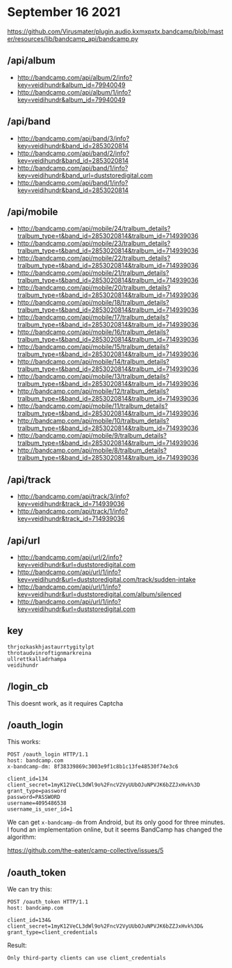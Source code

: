 # September 16 2021

<https://github.com/Virusmater/plugin.audio.kxmxpxtx.bandcamp/blob/master/resources/lib/bandcamp_api/bandcamp.py>

## /api/album

- <http://bandcamp.com/api/album/2/info?key=veidihundr&album_id=79940049>
- <http://bandcamp.com/api/album/1/info?key=veidihundr&album_id=79940049>

## /api/band

- <http://bandcamp.com/api/band/3/info?key=veidihundr&band_id=2853020814>
- <http://bandcamp.com/api/band/2/info?key=veidihundr&band_id=2853020814>
- <http://bandcamp.com/api/band/1/info?key=veidihundr&band_url=duststoredigital.com>
- <http://bandcamp.com/api/band/1/info?key=veidihundr&band_id=2853020814>

## /api/mobile

- <http://bandcamp.com/api/mobile/24/tralbum_details?tralbum_type=t&band_id=2853020814&tralbum_id=714939036>
- <http://bandcamp.com/api/mobile/23/tralbum_details?tralbum_type=t&band_id=2853020814&tralbum_id=714939036>
- <http://bandcamp.com/api/mobile/22/tralbum_details?tralbum_type=t&band_id=2853020814&tralbum_id=714939036>
- <http://bandcamp.com/api/mobile/21/tralbum_details?tralbum_type=t&band_id=2853020814&tralbum_id=714939036>
- <http://bandcamp.com/api/mobile/20/tralbum_details?tralbum_type=t&band_id=2853020814&tralbum_id=714939036>
- <http://bandcamp.com/api/mobile/18/tralbum_details?tralbum_type=t&band_id=2853020814&tralbum_id=714939036>
- <http://bandcamp.com/api/mobile/17/tralbum_details?tralbum_type=t&band_id=2853020814&tralbum_id=714939036>
- <http://bandcamp.com/api/mobile/16/tralbum_details?tralbum_type=t&band_id=2853020814&tralbum_id=714939036>
- <http://bandcamp.com/api/mobile/15/tralbum_details?tralbum_type=t&band_id=2853020814&tralbum_id=714939036>
- <http://bandcamp.com/api/mobile/14/tralbum_details?tralbum_type=t&band_id=2853020814&tralbum_id=714939036>
- <http://bandcamp.com/api/mobile/13/tralbum_details?tralbum_type=t&band_id=2853020814&tralbum_id=714939036>
- <http://bandcamp.com/api/mobile/12/tralbum_details?tralbum_type=t&band_id=2853020814&tralbum_id=714939036>
- <http://bandcamp.com/api/mobile/11/tralbum_details?tralbum_type=t&band_id=2853020814&tralbum_id=714939036>
- <http://bandcamp.com/api/mobile/10/tralbum_details?tralbum_type=t&band_id=2853020814&tralbum_id=714939036>
- <http://bandcamp.com/api/mobile/9/tralbum_details?tralbum_type=t&band_id=2853020814&tralbum_id=714939036>
- <http://bandcamp.com/api/mobile/8/tralbum_details?tralbum_type=t&band_id=2853020814&tralbum_id=714939036>

## /api/track


- <http://bandcamp.com/api/track/3/info?key=veidihundr&track_id=714939036>
- <http://bandcamp.com/api/track/1/info?key=veidihundr&track_id=714939036>

## /api/url

- http://bandcamp.com/api/url/2/info?key=veidihundr&url=duststoredigital.com
- http://bandcamp.com/api/url/1/info?key=veidihundr&url=duststoredigital.com/track/sudden-intake
- http://bandcamp.com/api/url/1/info?key=veidihundr&url=duststoredigital.com/album/silenced
- http://bandcamp.com/api/url/1/info?key=veidihundr&url=duststoredigital.com

## key

~~~
thrjozkaskhjastaurrtygitylpt
throtaudvinroftignmarkreina
ullrettkalladrhampa
veidihundr
~~~

## /login\_cb

This doesnt work, as it requires Captcha

## /oauth\_login

This works:

~~~
POST /oauth_login HTTP/1.1
host: bandcamp.com
x-bandcamp-dm: 8f38339869c3003e9f1c8b1c13fe48530f74e3c6

client_id=134
client_secret=1myK12VeCL3dWl9o%2FncV2VyUUbOJuNPVJK6bZZJxHvk%3D
grant_type=password
password=PASSWORD
username=4095486538
username_is_user_id=1
~~~

We can get `x-bandcamp-dm` from Android, but its only good for three minutes. I
found an implementation online, but it seems BandCamp has changed the algorithm:

https://github.com/the-eater/camp-collective/issues/5

## /oauth\_token

We can try this:

~~~
POST /oauth_token HTTP/1.1
host: bandcamp.com

client_id=134&
client_secret=1myK12VeCL3dWl9o%2FncV2VyUUbOJuNPVJK6bZZJxHvk%3D&
grant_type=client_credentials
~~~

Result:

~~~
Only third-party clients can use client_credentials
~~~
